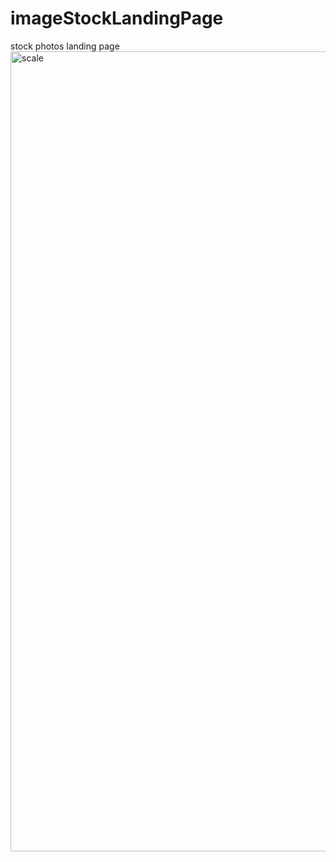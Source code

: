 # imageStockLandingPage
stock photos landing page
<img width="1280" alt="scale" src="https://user-images.githubusercontent.com/61503627/107879559-de366f00-6ed9-11eb-9ea8-52946bb442b1.png">
